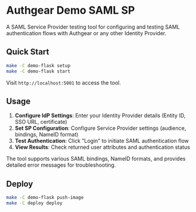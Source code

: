 # Authgear Demo SAML SP

A SAML Service Provider testing tool for configuring and testing SAML authentication flows with Authgear or any other Identity Provider.

## Quick Start

```sh
make -C demo-flask setup
make -C demo-flask start
```

Visit `http://localhost:5001` to access the tool.

## Usage

1. **Configure IdP Settings**: Enter your Identity Provider details (Entity ID, SSO URL, certificate)
2. **Set SP Configuration**: Configure Service Provider settings (audience, bindings, NameID format)
3. **Test Authentication**: Click "Login" to initiate SAML authentication flow
4. **View Results**: Check returned user attributes and authentication status

The tool supports various SAML bindings, NameID formats, and provides detailed error messages for troubleshooting.

## Deploy

```sh
make -C demo-flask push-image
make -C deploy deploy
```
